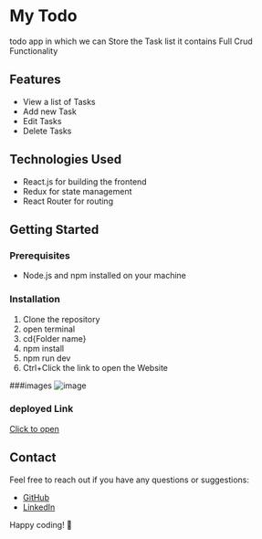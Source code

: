 # My Todo
todo app in which we can Store the Task list it contains Full Crud Functionality

## Features

- View a list of Tasks
- Add new Task
- Edit Tasks
- Delete Tasks

## Technologies Used

- React.js for building the frontend
- Redux for state management
- React Router for routing


## Getting Started

### Prerequisites

- Node.js and npm installed on your machine

### Installation

1. Clone the repository
2. open terminal
3. cd{Folder name}
4. npm install
5. npm run dev
6. Ctrl+Click the link to open the Website


###images
![image](https://github.com/Suryaprakash-G26/todo/assets/141228691/d8baed12-1650-46ee-a0cf-c018692c309c)



### deployed Link 
[Click to open](https://curious-klepon-b940e3.netlify.app/)

## Contact

Feel free to reach out if you have any questions or suggestions:

- [GitHub](https://github.com/Suryaprakash-G26)
- [LinkedIn](https://www.linkedin.com/in/surya-prakash-6b2914191/)

Happy coding! 🚀



